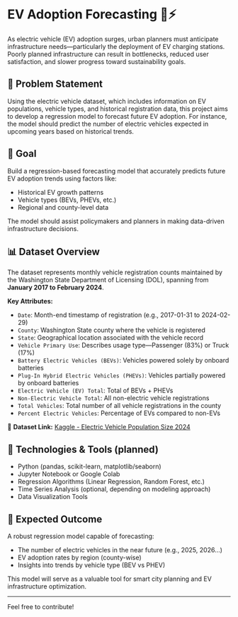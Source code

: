 # EV Adoption Forecasting 🚗⚡

As electric vehicle (EV) adoption surges, urban planners must anticipate infrastructure needs—particularly the deployment of EV charging stations. Poorly planned infrastructure can result in bottlenecks, reduced user satisfaction, and slower progress toward sustainability goals.

## 📌 Problem Statement

Using the electric vehicle dataset, which includes information on EV populations, vehicle types, and historical registration data, this project aims to develop a regression model to forecast future EV adoption. For instance, the model should predict the number of electric vehicles expected in upcoming years based on historical trends.

## 🎯 Goal

Build a regression-based forecasting model that accurately predicts future EV adoption trends using factors like:

- Historical EV growth patterns
- Vehicle types (BEVs, PHEVs, etc.)
- Regional and county-level data

The model should assist policymakers and planners in making data-driven infrastructure decisions.

## 📊 Dataset Overview

The dataset represents monthly vehicle registration counts maintained by the Washington State Department of Licensing (DOL), spanning from **January 2017 to February 2024**.

**Key Attributes:**
- `Date`: Month-end timestamp of registration (e.g., 2017-01-31 to 2024-02-29)
- `County`: Washington State county where the vehicle is registered
- `State`: Geographical location associated with the vehicle record
- `Vehicle Primary Use`: Describes usage type—Passenger (83%) or Truck (17%)
- `Battery Electric Vehicles (BEVs)`: Vehicles powered solely by onboard batteries
- `Plug-In Hybrid Electric Vehicles (PHEVs)`: Vehicles partially powered by onboard batteries
- `Electric Vehicle (EV) Total`: Total of BEVs + PHEVs
- `Non-Electric Vehicle Total`: All non-electric vehicle registrations
- `Total Vehicles`: Total number of all vehicle registrations in the county
- `Percent Electric Vehicles`: Percentage of EVs compared to non-EVs

📂 **Dataset Link:** [Kaggle - Electric Vehicle Population Size 2024](https://www.kaggle.com/datasets/sahirmaharajj/electric-vehicle-population-size-2024/data)

## 🧠 Technologies & Tools (planned)

- Python (pandas, scikit-learn, matplotlib/seaborn)
- Jupyter Notebook or Google Colab
- Regression Algorithms (Linear Regression, Random Forest, etc.)
- Time Series Analysis (optional, depending on modeling approach)
- Data Visualization Tools

## 🚀 Expected Outcome

A robust regression model capable of forecasting:
- The number of electric vehicles in the near future (e.g., 2025, 2026…)
- EV adoption rates by region (county-wise)
- Insights into trends by vehicle type (BEV vs PHEV)

This model will serve as a valuable tool for smart city planning and EV infrastructure optimization.

---

Feel free to contribute!
